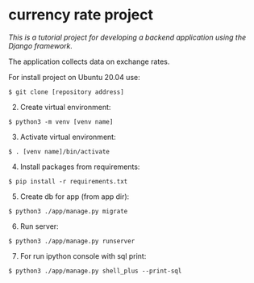 # currency rate project

*This is a tutorial project for developing a backend application using the Django framework.*

The application collects data on exchange rates.

For install project on Ubuntu 20.04 use:

`$ git clone [repository address]`

2) Create virtual environment:

`$ python3 -m venv [venv name]`

3) Activate virtual environment:

`$ . [venv name]/bin/activate`

4) Install packages from requirements:

`$ pip install -r requirements.txt`

5) Create db for app (from app dir):

`$ python3 ./app/manage.py migrate`

6) Run server:

`$ python3 ./app/manage.py runserver`

7) For run ipython console with sql print:

`$ python3 ./app/manage.py shell_plus --print-sql`
